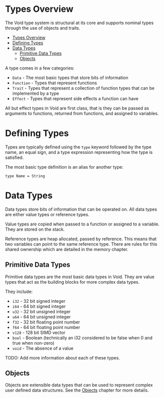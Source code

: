 # Types Overview

The Void type system is structural at its core and supports nominal types
through the use of objects and traits.

- [Types Overview](#types-overview)
- [Defining Types](#defining-types)
- [Data Types](#data-types)
	- [Primitive Data Types](#primitive-data-types)
	- [Objects](#objects)

A type comes in a few categories:
- `Data` - The most basic types that store bits of information
- `Function` - Types that represent functions
- `Trait` - Types that represent a collection of function types that can be
  implemented by a type
- `Effect` - Types that represent side effects a function can have

All but effect types in Void are first class, that is they can be passed as
arguments to functions, returned from functions, and assigned to variables.

# Defining Types

Types are typically defined using the `type` keyword followed by the type name,
an equal sign, and a type expression representing how the type is satisfied.

The most basic type definition is an alias for another type:

```void
type Name = String
```

# Data Types

Data types store bits of information that can be operated on. All data types
are either value types or reference types.

Value types are copied when passed to a function or assigned to a variable. They
are stored on the stack.

Reference types are heap allocated, passed by reference. This means that two
variables can point to the same reference type. There are rules for this shared
ownership which are detailed in the memory chapter.

## Primitive Data Types

Primitive data types are the most basic data types in Void. They are value types
that act as the building blocks for more complex data types.

They include:
- `i32` - 32 bit signed integer
- `i64` - 64 bit signed integer
- `u32` - 32 bit unsigned integer
- `u64` - 64 bit unsigned integer
- `f32` - 32 bit floating point number
- `f64` - 64 bit floating point number
- `v128` - 128 bit SIMD vector
- `bool` - Boolean (technically an i32 considered to be false when 0 and true
  when non-zero)
- `void` - The absence of a value

TODO: Add more information about each of these types.

## Objects

Objects are extensible data types that can be used to represent complex user
defined data structures. See the [Objects](./objects.md) chapter for more details.
